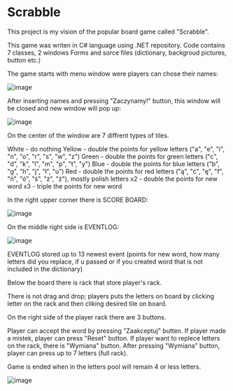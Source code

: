 # Scrabble

This project is my vision of the popular board game called "Scrabble".

This game was writen in C# language using .NET repository.
Code contains 7 classes, 2 windows Forms and sorce files (dictionary, backgroud pictures, button etc.)

The game starts with menu window were players can chose their names:

![image](https://user-images.githubusercontent.com/89656360/149998343-af42569a-e06a-4095-8792-bb3f20629a7e.png)

After inserting names and pressing "Zaczynamy!" button, this window will be closed and new window will pop up:

![image](https://user-images.githubusercontent.com/89656360/149998479-ec9e7054-5606-42be-9fba-8dd0c621668b.png)

On the center of the window are 7 diffrent types of tiles. 

White - do nothing
Yellow - double the points for yellow letters ("a", "e", "i", "n", "o", "r", "s", "w", "z")
Green - double the points for green letters ("c", "d", "k", "l", "m", "p", "t", "y")
Blue - double the points for blue letters ("b", "g", "h", "j", "ł", "u")
Red - double the points for red letters ("ą", "ć", "ę", "f", "ń", "ó", "ś", "ż", "ź"), mostly polish letters
x2 - double the points for new word
x3 - triple the points for new word

In the right upper corner there is SCORE BOARD:

![image](https://user-images.githubusercontent.com/89656360/149999117-bde16730-fb8c-4475-ad91-01c2790e57f3.png)

On the middle right side is EVENTLOG:

![image](https://user-images.githubusercontent.com/89656360/149999317-e3dba1ec-1a29-444c-ae58-9e2ac7719aea.png)

EVENTLOG stored up to 13 newest event (points for new word, how many letters did you replace, if u passed or if you created word that is not included in the dictionary)

Below the board there is rack that store player's rack.

There is not drag and drop; players puts the letters on board by clicking letter on the rack and then cliking desired tile on board. 

On the right side of the player rack there are 3 buttons.

Player can accept the word by pressing "Zaakceptuj" butten. If player made a mistek, player can press "Reset" button. If player want to replece letters on the rack, there is "Wymiana" button. After pressing "Wymiana" button, player can press up to 7 letters (full rack).

Game is ended when in the letters pool will remain 4 or less letters.

![image](https://user-images.githubusercontent.com/89656360/150002053-5b7ef3ab-ff48-4a65-9e83-3e9e22583c9e.png)
